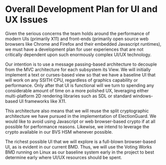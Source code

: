 # Overall Development Plan for UI and UX Issues

Given the serious concerns the team holds around the performance of
modern UIs (primarily X11) and front-ends (primarily open source web
browsers like Chrome and Firefox and their embedded Javascript
runtimes), we must have a development plan for user experiences that
are not critically dependent upon such enormously complex UI/UX
technology.

Our intention is to use a message passing-based architecture to
decouple from the MVC architecture for each subsystem its View.  We
will initially implement a text or curses-based view so that we have a
baseline UI that will work on any SSITH CPU, regardless of graphics
capability or performance.  Only after that UI is functional will we
turn to spending any considerable amount of time on a more polished
UX, leveraging either multi-platform 2D rendering libraries such as
SDL or standard windows-based UI frameworks like X11.

This architecture also means that we will reuse the split
cryptographic architecture we have pursued in the implementation of
ElectionGuard.  We would like to avoid using Javascript or web
browser-based crypto if at all possible for performance reasons.
Likewise, we intend to leverage the crypto available in our BVS HSM
whenever possible.

The richest possible UI that we will explore is a full-blown
browser-based UI, as is evident in our current BMD.  Thus, we will use
the Voting Works BMD running on Linux as our baseline system early in
the project to best determine early where UI/UX resources should be
spent.
